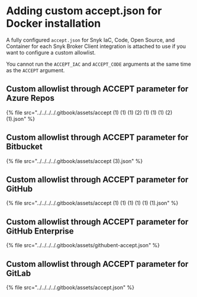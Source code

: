 # Adding custom accept.json for Docker installation

A fully configured `accept.json` for Snyk IaC, Code, Open Source, and Container for each Snyk Broker Client integration is attached to use if you want to configure a custom allowlist.

You cannot run the `ACCEPT_IAC` and `ACCEPT_CODE` arguments at the same time as the `ACCEPT` argument.

## Custom allowlist through ACCEPT parameter for Azure Repos

{% file src="../../../../.gitbook/assets/accept (1) (1) (1) (2) (1) (1) (1) (2) (1).json" %}

## Custom allowlist through ACCEPT parameter for Bitbucket

{% file src="../../../../.gitbook/assets/accept (3).json" %}

## Custom allowlist through ACCEPT parameter for GitHub

{% file src="../../../../.gitbook/assets/accept (1) (1) (1) (1) (1) (1).json" %}

## Custom allowlist through ACCEPT parameter for GitHub Enterprise

{% file src="../../../../.gitbook/assets/githubent-accept.json" %}

## Custom allowlist through ACCEPT parameter for GitLab

{% file src="../../../../.gitbook/assets/accept.json" %}

##
